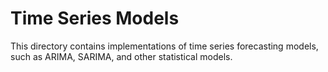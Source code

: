 # Time Series Models

This directory contains implementations of time series forecasting models, such as ARIMA, SARIMA, and other statistical models. 